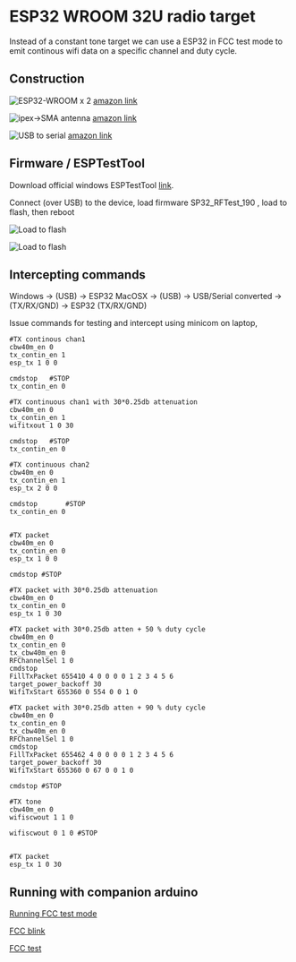 # ESP32 WROOM 32U radio target

Instead of a constant tone target we can use a ESP32 in FCC test mode to emit continous wifi data on a specific channel and duty cycle.

## Construction

![ESP32-WROOM x 2](esp32_wroom_32u.jpg) [amazon link](https://www.amazon.com/gp/product/B09Z7MWHSD/ref=ppx_yo_dt_b_search_asin_title?ie=UTF8&th=1)

![ipex->SMA antenna](ipex_sma_antenna.jpg) [amazon link](https://www.amazon.com/gp/product/B095JTW6XM/ref=ppx_yo_dt_b_search_asin_title?ie=UTF8&psc=1)

![USB to serial](usb_to_serial.jpg) [amazon link](https://www.amazon.com/gp/product/B00IJXZQ7C/ref=ppx_yo_dt_b_search_asin_image?ie=UTF8&psc=1)

## Firmware / ESPTestTool

Download official windows ESPTestTool [link](https://www.espressif.com/en/support/download/other-tools). 

Connect (over USB) to the device, load firmware SP32_RFTest_190 , load to flash, then reboot

![Load to flash](load_flash_0.png)

![Load to flash](load_flash_1.png)

## Intercepting commands 

Windows -> (USB) -> ESP32
MacOSX -> (USB) -> USB/Serial converted -> (TX/RX/GND) -> ESP32 (TX/RX/GND)

Issue commands for testing and intercept using minicom on laptop,

```
#TX continous chan1
cbw40m_en 0                                                                                                    
tx_contin_en 1                                                                                                 
esp_tx 1 0 0  
                                                                                 
cmdstop   #STOP                                              
tx_contin_en 0  

#TX continuous chan1 with 30*0.25db attenuation                   
cbw40m_en 0                                                                       
tx_contin_en 1                                                                                    
wifitxout 1 0 30 
                                                                                                 
cmdstop   #STOP                                              
tx_contin_en 0              
               
#TX continuous chan2                                                                                            
cbw40m_en 0                                                                                                    
tx_contin_en 1                                                                                                 
esp_tx 2 0 0      
                                                                                             
cmdstop       #STOP                                                         
tx_contin_en 0         
                     

#TX packet                                                                                                   
cbw40m_en 0                                                                                                    
tx_contin_en 0
esp_tx 1 0 0

cmdstop #STOP

#TX packet with 30*0.25db attenuation  
cbw40m_en 0
tx_contin_en 0
esp_tx 1 0 30 

#TX packet with 30*0.25db atten + 50 % duty cycle
cbw40m_en 0
tx_contin_en 0
tx_cbw40m_en 0 
RFChannelSel 1 0
cmdstop
FillTxPacket 655410 4 0 0 0 0 1 2 3 4 5 6
target_power_backoff 30
WifiTxStart 655360 0 554 0 0 1 0

#TX packet with 30*0.25db atten + 90 % duty cycle
cbw40m_en 0
tx_contin_en 0
tx_cbw40m_en 0 
RFChannelSel 1 0
cmdstop
FillTxPacket 655462 4 0 0 0 0 1 2 3 4 5 6
target_power_backoff 30
WifiTxStart 655360 0 67 0 0 1 0

cmdstop #STOP

#TX tone
cbw40m_en 0
wifiscwout 1 1 0

wifiscwout 0 1 0 #STOP


#TX packet
esp_tx 1 0 30

```

## Running with companion arduino

[Running FCC test mode](https://youtu.be/tJOxaxYn43A)

[FCC blink](arduino_companion_blink_FCC_code/fcc_blink)

[FCC test](arduino_companion/tx)